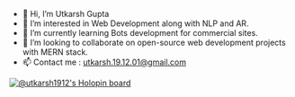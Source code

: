 - 👋 Hi, I’m Utkarsh Gupta
- 👀 I’m interested in Web Development along with NLP and AR.
- 🌱 I’m currently learning Bots development for commercial sites.
- 💞️ I’m looking to collaborate on open-source web development projects with MERN stack.
- 📫 Contact me : utkarsh.19.12.01@gmail.com

[![@utkarsh1912's Holopin board](https://holopin.me/utkarsh1912)](https://holopin.io/@utkarsh1912)
<!---
utkarsh-1912/utkarsh-1912 is a ✨ special ✨ repository because its `README.md` (this file) appears on your GitHub profile.
You can click the Preview link to take a look at your changes.
--->
<!-- ![LeetCode Stats](https://leetcard.jacoblin.cool/user7883p?theme=light&font=Anybody&ext=contest) -->
